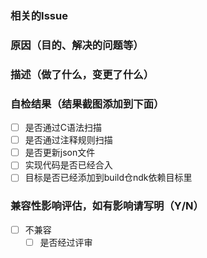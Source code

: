 ### 相关的Issue


### 原因（目的、解决的问题等）


### 描述（做了什么，变更了什么）


### 自检结果（结果截图添加到下面）
- [ ] 是否通过C语法扫描
- [ ] 是否通过注释规则扫描
- [ ] 是否更新json文件
- [ ] 实现代码是否已经合入
- [ ] 目标是否已经添加到build仓ndk依赖目标里

### 兼容性影响评估，如有影响请写明（Y/N）
- [ ] 不兼容
  - [ ] 是否经过评审
